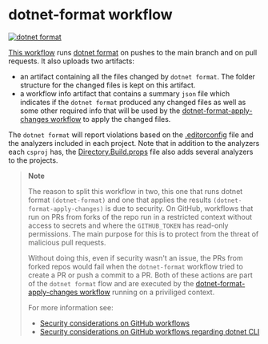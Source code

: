 # dotnet-format workflow

[![dotnet format](https://github.com/edumserrano/dotnet-sdk-extensions/actions/workflows/dotnet-format.yml/badge.svg)](https://github.com/edumserrano/dotnet-sdk-extensions/actions/workflows/dotnet-format.yml)

[This workflow](/.github/workflows/dotnet-format.yml) runs [dotnet format](https://github.com/dotnet/format) on pushes to the main branch and on pull requests. It also uploads two artifacts:

- an artifact containing all the files changed by `dotnet format`. The folder structure for the changed files is kept on this artifact.
- a workflow info artifact that contains a summary `json` file which indicates if the `dotnet format` produced any changed files as well as some other required info that will be used by the [dotnet-format-apply-changes workflow](/docs/dev-notes/workflows/dotnet-format-apply-changes-workflow.md) to apply the changed files.

The `dotnet format` will report violations based on the [.editorconfig](/.editorconfig) file and the analyzers included in each project. Note that in addition to the analyzers each `csproj` has, the [Directory.Build.props](/docs/dev-notes/README.md#projects-wide-configuration) file also adds several analyzers to the projects.

> **Note**
>
> The reason to split this workflow in two, this one that runs dotnet format `(dotnet-format)` and one that applies the results `(dotnet-format-apply-changes)` is due to security. On GitHub, workflows that run on PRs from forks of the repo run in a restricted context without access to secrets and where the `GITHUB_TOKEN` has read-only permissions. The main purpose for this is to protect from the threat of malicious pull requests.
>
> Without doing this, even if security wasn't an issue, the PRs from forked repos would fail when the `dotnet-format` workflow tried to create a PR or push a commit to a PR. Both of these actions are part of the `dotnet format` flow and are executed by the [dotnet-format-apply-changes workflow](/docs/dev-notes/workflows/dotnet-format-apply-changes-workflow.md) running on a priviliged context.
>
> For more information see:
>
> - [Security considerations on GitHub workflows](/docs/dev-notes/workflows/security-considerations.md)
> - [Security considerations on GitHub workflows regarding dotnet CLI](/docs/dev-notes/workflows/security-considerations-and-dotnet.md)
